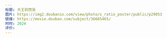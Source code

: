 ```yaml
---
标题: 大王别慌张
图片: https://img2.doubanio.com/view/photo/s_ratio_poster/public/p2905349521.webp
链接: https://movie.douban.com/subject/36665465/
时时: 2024
评价:
---
```


